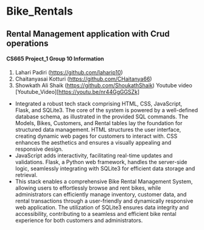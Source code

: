 # Bike_Rentals
## Rental Management application with Crud operations
#### CS665 Project_1 Group 10 Information ####
1) Lahari Padiri (https://github.com/laharip10)
2) Chaitanyasai Kotturi (https://github.com/CHaitanya66)
3) Showkath Ali Shaik (https://github.com/ShoukathShaik)
Youtube video [Youtube_Video][https://youtu.be/nr44GgGGSZk]

* Integrated a robust tech stack comprising HTML, CSS, JavaScript, Flask, and SQLite3. The core of the system is powered by a well-defined database schema, as illustrated in the provided SQL commands. The Models, Bikes, Customers, and Rental tables lay the foundation for structured data management. HTML structures the user interface, creating dynamic web pages for customers to interact with. CSS enhances the aesthetics and ensures a visually appealing and responsive design.
* JavaScript adds interactivity, facilitating real-time updates and validations. Flask, a Python web framework, handles the server-side logic, seamlessly integrating with SQLite3 for efficient data storage and retrieval. 
* This stack enables a comprehensive Bike Rental Management System, allowing users to effortlessly browse and rent bikes, while administrators can efficiently manage inventory, customer data, and rental transactions through a user-friendly and dynamically responsive web application. The utilization of SQLite3 ensures data integrity and accessibility, contributing to a seamless and efficient bike rental experience for both customers and administrators.
